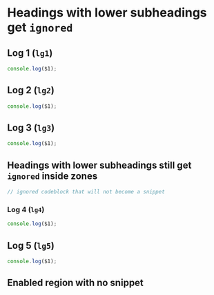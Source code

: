# Headings with lower subheadings get `ignored`

## Log 1 (`lg1`)

```js
console.log($1);
```

<!-- markdown-to-snippet start -->
## Log 2 (`lg2`)

```js
console.log($1);
```
<!-- markdown-to-snippet end -->

## Log 3 (`lg3`)

```js
console.log($1);
```

<!-- markdown-to-snippet start -->
## Headings with lower subheadings still get `ignored` inside zones

```js
// ignored codeblock that will not become a snippet
```

### Log 4 (`lg4`)

```js
console.log($1);
```

<!-- markdown-to-snippet end -->

## Log 5 (`lg5`)

```js
console.log($1);
```

<!-- markdown-to-snippet start -->

## Enabled region with no snippet

<!-- markdown-to-snippet end -->